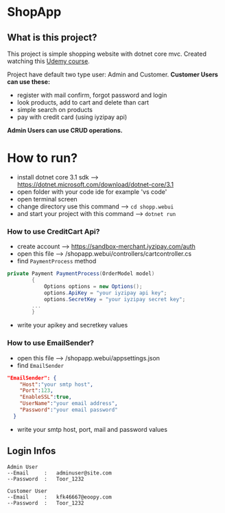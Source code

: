 # ShopApp
## What is this project?
This project is simple shopping website with dotnet core mvc. Created watching this [Udemy course](https://www.udemy.com/course/komple-web-developer-kursu/ "Udemy course"). 

Project have default two type user: Admin and Customer.
**Customer Users can use these:**
- register with mail confirm, forgot password and login
- look products, add to cart and delete than cart
- simple search on products
- pay with credit card (using iyzipay api)

**Admin Users can use CRUD operations.**

# How to run?
- install dotnet core 3.1 sdk --> https://dotnet.microsoft.com/download/dotnet-core/3.1
- open folder with your code ide for example 'vs code'
- open terminal screen
- change directory use this command --> `cd shopp.webui`
- and start your project with this command --> `dotnet run`

### How to use CreditCart Api?
- create account --> https://sandbox-merchant.iyzipay.com/auth
- open this file --> /shopapp.webui/controllers/cartcontroller.cs
- find `PaymentProcess` method

```csharp
private Payment PaymentProcess(OrderModel model)
        {
            Options options = new Options();
            options.ApiKey = "your iyzipay api key";
            options.SecretKey = "your iyzipay secret key";
		...
		}
```
- write your apikey and secretkey values

### How to use EmailSender?
- open this file --> /shopapp.webui/appsettings.json
- find `EmailSender`

```json
"EmailSender": {
    "Host":"your smtp host",
    "Port":123,
    "EnableSSL":true,
    "UserName":"your email address",
    "Password":"your email password"
  }
```
- write your smtp host, port, mail and password values

##  Login Infos

    Admin User
    --Email     :   adminuser@site.com
    --Password  :   Toor_1232

    Customer User
    --Email     :   kfk46667@eoopy.com
    --Password  :   Toor_1232